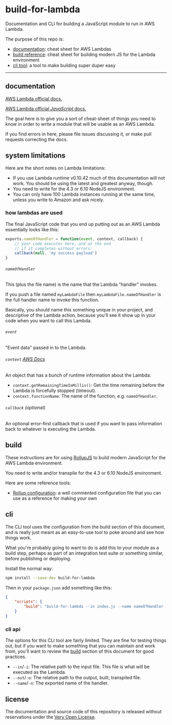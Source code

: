 # build-for-lambda

Documentation and CLI for building a JavaScript module to run in AWS Lambda.

The purpose of this repo is:

* [documentation](#documentation): cheat sheet for AWS Lambdas
* [build reference](#build): cheat sheet for building modern JS
	for the Lambda environment
* [cli tool](#cli): a tool to make building super duper easy

---

## documentation

[AWS Lambda official docs.](http://docs.aws.amazon.com/lambda/)

[AWS Lambda official *JavaScript* docs.](http://docs.aws.amazon.com/lambda/latest/dg/programming-model.html)

The goal here is to give you a sort of cheat-sheet of things you need
to know in order to write a module that will be usable as an AWS Lambda.

If you find errors in here, please file issues discussing it, or make
pull requests correcting the docs.

## system limitations

Here are the short notes on Lambda limitations:

* If you use Lambda runtime v0.10.42 much of this documentation
	will not work. You should be using the latest and greatest
	anyway, though.
* You need to write for the 4.3 or 6.10 NodeJS environment.
* You can only have 100 Lambda instances running at the same
	time, unless you write to Amazon and ask nicely.

### how lambdas are used

The final JavaScript code that you end up putting out as an AWS Lambda
essentially looks like this:

```js
exports.nameOfHandler = function(event, context, callback) {
	// your code executes here, and at the end
	// if it completes without errors:
	callback(null, 'my success payload')
}
```

###### `nameOfHandler`

This (plus the file name) is the name that the Lambda "handler" invokes.

If you push a file named `myLambdaFile` then `myLambdaFile.nameOfHandler`
is the full handler name to invoke this function.

Basically, you should name this something unique in your project, and
descriptive of the Lambda action, because you'll see it show up in
your code when you want to call this Lambda.

###### `event`

"Event data" passed in to the Lambda.

###### `context` [AWS Docs](http://docs.aws.amazon.com/lambda/latest/dg/nodejs-prog-model-context.html)

An object that has a bunch of runtime information about the Lambda:

* `context.getRemainingTimeInMillis()`: Get the time remaining before
	the Lambda is forcefully stopped (timeout).
* `context.functionName`: The name of the function, e.g. `nameOfHandler`.


###### `callback` *(optional)*

An optional error-first callback that is used if you want to pass
information back to whatever is executing the Lambda.

## build

These instructions are for using [RollupJS](http://rollupjs.org/) to
build modern JavaScript for the AWS Lambda environment.

You need to write and/or transpile for the 4.3 or 6.10 NodeJS environment.

Here are some reference tools:

* [Rollup configuration](./rollup-configuration.js): a well commented
	configuration file that you can use as a reference for making your own

## cli

The CLI tool uses the configuration from the build section of this
document, and is really just meant as an easy-to-use tool to poke
around and see how things work.

What you're probably going to want to do is add this to your module
as a build step, perhaps as part of an integration test suite or
something similar, before publishing or deploying.

Install the normal way:

```bash
npm install --save-dev build-for-lambda
```

Then in your `package.json` add something like this:

```json
{
	"scripts": {
		"build": "build-for-lambda --in index.js --name nameOfHandler --out build.js"
	}
}
```

### cli api

The options for this CLI tool are fairly limited. They are fine
for testing things out, but if you want to make something that
you can maintain and work from, you'll want to review the [build](#build)
section of this document for good practices.

* `--in`/`-i`: The relative path to the input file. This file is what
	will be executed as the Lambda.
* `--out`/`-o`: The relative path to the output, built, transpiled file.
* `--name`/`-n`: The exported name of the handler.

## license

The documentation and source code of this repository is released
without reservations under the [Very Open License](http://veryopenlicense.com).
